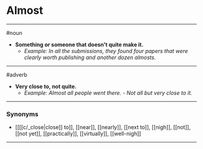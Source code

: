 # Almost
---
#noun
- **Something or someone that doesn't quite make it.**
	- _Example: In all the submissions, they found four papers that were clearly worth publishing and another dozen almosts._
---
#adverb
- **Very close to, not quite.**
	- _Example: Almost all people went there. - Not all but very close to it._
---
### Synonyms
- [[[[c/_close|close]] to]], [[near]], [[nearly]], [[next to]], [[nigh]], [[not]], [[not yet]], [[practically]], [[virtually]], [[well-nigh]]
---
